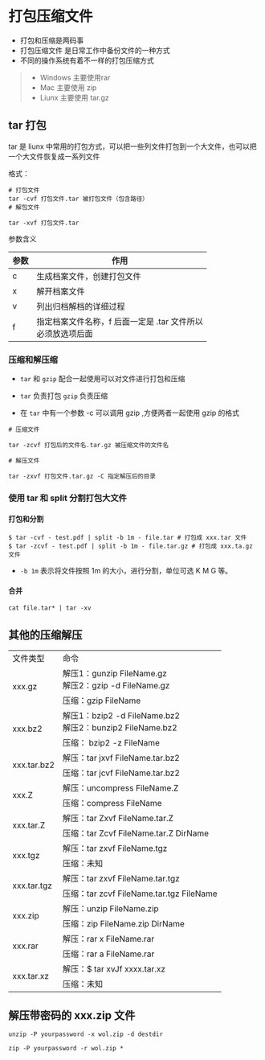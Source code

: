 # 打包压缩文件

- 打包和压缩是两码事
- 打包压缩文件 是日常工作中备份文件的一种方式
- 不同的操作系统有着不一样的打包压缩方式


> - Windows 主要使用rar
> - Mac 主要使用 zip
> - Liunx 主要使用 tar.gz

## tar 打包

tar 是 liunx 中常用的打包方式，可以把一些列文件打包到一个大文件，也可以把一个大文件恢复成一系列文件



格式：

```
# 打包文件
tar -cvf 打包文件.tar 被打包文件（包含路径）
# 解包文件

tar -xvf 打包文件.tar
```

参数含义

| 参数| 作用|
|---|---|
|c|生成档案文件，创建打包文件|
|x|解开档案文件|
|v|列出归档解档的详细过程|
|f|指定档案文件名称，f 后面一定是 .tar 文件所以<br>必须放选项后面|

### 压缩和解压缩

- `tar` 和 `gzip` 配合一起使用可以对文件进行打包和压缩

- `tar` 负责打包 `gzip` 负责压缩
- 在 `tar` 中有一个参数 -c 可以调用 gzip ,方便两者一起使用
gzip 的格式

```
# 压缩文件

tar -zcvf 打包后的文件名.tar.gz 被压缩文件的文件名

# 解压文件

tar -zxvf 打包文件.tar.gz -C 指定解压后的目录
```

### 使用 tar 和 split 分割打包大文件

#### 打包和分割

```shell
$ tar -cvf - test.pdf | split -b 1m - file.tar # 打包成 xxx.tar 文件
$ tar -zcvf - test.pdf | split -b 1m - file.tar.gz # 打包成 xxx.ta.gz 文件
```

- `-b 1m` 表示将文件按照 1m 的大小，进行分割，单位可选 K M G 等。

#### 合并

```
cat file.tar* | tar -xv
```



## 其他的压缩解压

<table>
    <tr>
        <td>文件类型</td>
        <td>命令</td>
    </tr>
    <tr>
        <td rowspan="2">xxx.gz</td>
        <td>解压1：gunzip FileName.gz<br>解压2：gzip -d FileName.gz</td>
    </tr>
    <tr>
        <td>压缩：gzip FileName</td>
    </tr>
    <tr>
        <td rowspan="2">xxx.bz2</td>
        <td>解压1：bzip2 -d FileName.bz2<br>解压2：bunzip2 FileName.bz2</td>
    </tr>
    <tr>
        <td>压缩： bzip2 -z FileName</td>
    </tr>
    </tr>
    <tr>
        <td rowspan="2">xxx.tar.bz2</td>
        <td>解压：tar jxvf FileName.tar.bz2</td>
    </tr>
    <tr>
        <td>压缩：tar jcvf FileName.tar.bz2</td>
    </tr>
    </tr>
    <tr>
        <td rowspan="2">xxx.Z</td>
        <td>解压：uncompress FileName.Z</td>
    </tr>
    <tr>
        <td>压缩：compress FileName</td>
    </tr>
    </tr>
    <tr>
        <td rowspan="2">xxx.tar.Z</td>
        <td>解压：tar Zxvf FileName.tar.Z</td>
    </tr>
    <tr>
        <td>压缩：tar Zcvf FileName.tar.Z DirName</td>
    </tr>
    </tr>
    <tr>
        <td rowspan="2">xxx.tgz</td>
        <td>解压：tar zxvf FileName.tgz </td>
    </tr>
    <tr>
        <td>压缩：未知</td>
    </tr>
    </tr>
    <tr>
        <td rowspan="2">xxx.tar.tgz</td>
        <td>解压：tar zxvf FileName.tar.tgz</td>
    </tr>
    <tr>
        <td>压缩：tar zcvf FileName.tar.tgz FileName </td>
    </tr>
    </tr>
    <tr>
        <td rowspan="2">xxx.zip</td>
        <td>解压：unzip FileName.zip</td>
    </tr>
    <tr>
        <td>压缩：zip FileName.zip DirName</td>
    </tr>
    </tr>
    <tr>
        <td rowspan="2">xxx.rar</td>
        <td>解压：rar x FileName.rar </td>
    </tr>
    <tr>
        <td>压缩：rar a FileName.rar</td>
    </tr>  
    <tr>
        <td rowspan="2">xxx.tar.xz</td>
        <td>解压：$ tar xvJf xxxx.tar.xz</td>
    </tr>
    <tr>
        <td>压缩：未知</td>
    </tr> 
</table>


## 解压带密码的 xxx.zip 文件

```shell
unzip -P yourpassword -x wol.zip -d destdir

zip -P yourpassword -r wol.zip *
```

